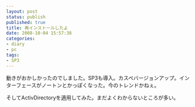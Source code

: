 ```yaml
---
layout: post
status: publish
published: true
title: 再インストールしたよ
date: 2008-10-04 15:57:38
categories:
- diary
- pc
tags:
- SP3
---
```

動きがおかしかったのでしました。SP3も導入。カスペバージョンアップ。インターフェースがノートンとかっぽくなった。今のトレンドかねぇ。

そしてActivDirectoryを適用してみた。まだよくわからないところが多い。
